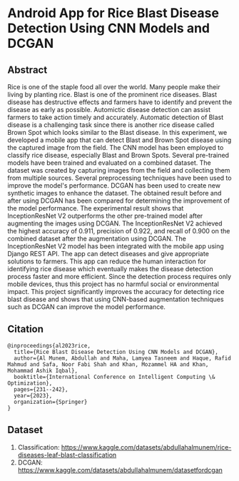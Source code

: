 # Android App for Rice Blast Disease Detection Using CNN Models and DCGAN

## Abstract

Rice is one of the staple food all over the world. Many people make their living by planting rice. Blast is one of the prominent rice diseases. Blast disease has destructive effects and farmers have to identify and prevent the disease as early as possible. Automictic disease detection can assist farmers to take action timely and accurately. Automatic detection of Blast disease is a challenging task since there is another rice disease called Brown Spot which looks similar to the Blast disease. In this experiment, we developed a mobile app that can detect Blast and Brown Spot disease using the captured image from the field. The CNN model has been employed to classify rice disease, especially Blast and Brown Spots. Several pre-trained models have been trained and evaluated on a combined dataset. The dataset was created by capturing images from the field and collecting them from multiple sources. Several preprocessing techniques have been used to improve the model's performance. DCGAN has been used to create new synthetic images to enhance the dataset. The obtained result before and after using DCGAN has been compared for determining the improvement of the model performance. The experimental result shows that InceptionResNet V2 outperforms the other pre-trained model after augmenting the images using DCGAN. The InceptionResNet V2 achieved the highest accuracy of 0.911, precision of 0.922, and recall of 0.900 on the combined dataset after the augmentation using DCGAN. The InceptionResNet V2 model has been integrated with the mobile app using Django REST API. The app can detect diseases and give appropriate solutions to farmers. This app can reduce the human interaction for identifying rice disease which eventually makes the disease detection process faster and more efficient. Since the detection process requires only mobile devices, thus this project has no harmful social or environmental impact. This project significantly improves the accuracy for detecting rice blast disease and shows that using CNN-based augmentation techniques such as DCGAN can improve the model performance. 


##  Citation 
```
@inproceedings{al2023rice,
  title={Rice Blast Disease Detection Using CNN Models and DCGAN},
  author={Al Munem, Abdullah and Maha, Lamyea Tasneem and Haque, Rafid Mahmud and Safa, Noor Fabi Shah and Khan, Mozammel HA and Khan, Mohammad Ashik Iqbal},
  booktitle={International Conference on Intelligent Computing \& Optimization},
  pages={231--242},
  year={2023},
  organization={Springer}
}
```
##  Dataset
1.  Classification: https://www.kaggle.com/datasets/abdullahalmunem/rice-diseases-leaf-blast-classification
2.  DCGAN: https://www.kaggle.com/datasets/abdullahalmunem/datasetfordcgan
